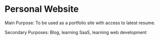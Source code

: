 # Personal Website 

Main Purpose: To be used as a portfolio site with access to latest resume.

Secondary Purposes: Blog, learning SaaS, learning web development
